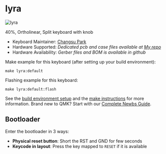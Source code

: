 # lyra

![lyra](https://i.imgur.com/DmHl7szh.jpeg)

40%, Ortholinear, Split keyboard with knob 

* Keyboard Maintainer: [Changsu Park](https://github.com/park-csu)
* Hardware Supported: *Dedicated pcb and case files available at [My repo](https://github.com/park-csu/Lyra)*
* Hardware Availability: *Gerber files and BOM is available in github*

Make example for this keyboard (after setting up your build environment):

    make lyra:default

Flashing example for this keyboard:

    make lyra:default:flash

See the [build environment setup](https://docs.qmk.fm/#/getting_started_build_tools) and the [make instructions](https://docs.qmk.fm/#/getting_started_make_guide) for more information. Brand new to QMK? Start with our [Complete Newbs Guide](https://docs.qmk.fm/#/newbs).

## Bootloader

Enter the bootloader in 3 ways:

* **Physical reset button**: Short the RST and GND for few seconds
* **Keycode in layout**: Press the key mapped to `RESET` if it is available
